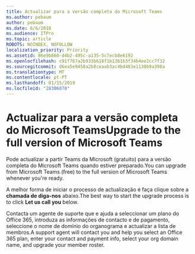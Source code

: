 ```yaml
---
title: Actualizar para a versão completa do Microsoft Teams
ms.author: pebaum
author: pebaum
ms.date: 6/6/2018
ms.audience: ITPro
ms.topic: article
ROBOTS: NOINDEX, NOFOLLOW
localization_priority: Priority
ms.assetid: 86e9b860-d4b2-495c-a135-5c7ecb8e6192
ms.openlocfilehash: c91f767a2b933b618f1b1361b3f34b4ee2cc7f32
ms.sourcegitcommit: d6ea5e9458a2b8ceaab3ac4bd483e1130b9a398a
ms.translationtype: MT
ms.contentlocale: pt-PT
ms.lasthandoff: 01/15/2019
ms.locfileid: "28306070"
---
```

# <a name="upgrade-to-the-full-version-of-microsoft-teams"></a><span data-ttu-id="abefe-102">Actualizar para a versão completa do Microsoft Teams</span><span class="sxs-lookup"><span data-stu-id="abefe-102">Upgrade to the full version of Microsoft Teams</span></span>

<span data-ttu-id="abefe-103">Pode actualizar a partir Teams da Microsoft (gratuito) para a versão completa do Microsoft Teams quando estiver preparado.</span><span class="sxs-lookup"><span data-stu-id="abefe-103">You can upgrade from Microsoft Teams (free) to the full version of Microsoft Teams whenever you're ready.</span></span>
  
<span data-ttu-id="abefe-104">A melhor forma de iniciar o processo de actualização é faça clique sobre a **chamada de diga-nos** abaixo.</span><span class="sxs-lookup"><span data-stu-id="abefe-104">The best way to start the upgrade process is to click **Let us call you** below.</span></span> 
  
<span data-ttu-id="abefe-105">Contacta um agente de suporte que e ajuda a seleccionar um plano do Office 365, introduza as informações de contacto e de pagamento, seleccione o nome de domínio do organograma e actualizar a lista de membros.</span><span class="sxs-lookup"><span data-stu-id="abefe-105">A support agent will contact you and help you select an Office 365 plan, enter your contact and payment info, select your org domain name, and upgrade your member roster.</span></span>
  

